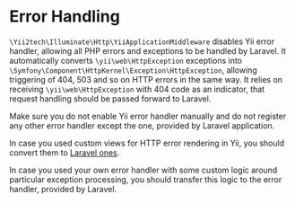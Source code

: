 Error Handling
==============

`\Yii2tech\Illuminate\Http\YiiApplicationMiddleware` disables Yii error handler, allowing all PHP errors and exceptions
to be handled by Laravel. It automatically converts `\yii\web\HttpException` exceptions into `\Symfony\Component\HttpKernel\Exception\HttpException`,
allowing triggering of 404, 503 and so on HTTP errors in the same way. It relies on receiving `\yii\web\HttpException`
with 404 code as an indicator, that request handling should be passed forward to Laravel.

Make sure you do not enable Yii error handler manually and do not register any other error handler except the one, provided
by Laravel application.

In case you used custom views for HTTP error rendering in Yii, you should convert them to [Laravel ones](https://laravel.com/docs/10.x/errors#custom-http-error-pages).

In case you used your own error handler with some custom logic around particular exception processing, you should transfer
this logic to the error handler, provided by Laravel.
